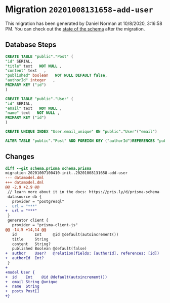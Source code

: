 # Migration `20201008131658-add-user`

This migration has been generated by Daniel Norman at 10/8/2020, 3:16:58 PM.
You can check out the [state of the schema](./schema.prisma) after the migration.

## Database Steps

```sql
CREATE TABLE "public"."Post" (
"id" SERIAL,
"title" text   NOT NULL ,
"content" text   ,
"published" boolean   NOT NULL DEFAULT false,
"authorId" integer   ,
PRIMARY KEY ("id")
)

CREATE TABLE "public"."User" (
"id" SERIAL,
"email" text   NOT NULL ,
"name" text   NOT NULL ,
PRIMARY KEY ("id")
)

CREATE UNIQUE INDEX "User.email_unique" ON "public"."User"("email")

ALTER TABLE "public"."Post" ADD FOREIGN KEY ("authorId")REFERENCES "public"."User"("id") ON DELETE SET NULL ON UPDATE CASCADE
```

## Changes

```diff
diff --git schema.prisma schema.prisma
migration 20201007100410-init..20201008131658-add-user
--- datamodel.dml
+++ datamodel.dml
@@ -2,9 +2,9 @@
 // learn more about it in the docs: https://pris.ly/d/prisma-schema
 datasource db {
   provider = "postgresql"
-  url = "***"
+  url = "***"
 }
 generator client {
   provider = "prisma-client-js"
@@ -14,5 +14,14 @@
   id        Int     @id @default(autoincrement())
   title     String
   content   String?
   published Boolean @default(false)
+  author    User?   @relation(fields: [authorId], references: [id])
+  authorId  Int?
 }
+
+model User {
+  id    Int    @id @default(autoincrement())
+  email String @unique
+  name  String
+  posts Post[]
+}
```


